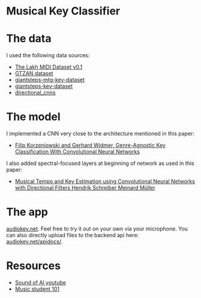 # Musical Key Classifier

# The data
I used the following data sources:
-  <a href='https://colinraffel.com/projects/lmd/'>The Lakh MIDI Dataset v0.1</a>
- <a href='https://www.kaggle.com/andradaolteanu/gtzan-dataset-music-genre-classification'>GTZAN dataset</a>
- <a href='https://github.com/GiantSteps/giantsteps-mtg-key-dataset'>giantsteps-mtg-key-dataset</a>
- <a href='https://github.com/GiantSteps/giantsteps-key-dataset'>giantsteps-key-dataset</a>
- <a href='https://github.com/hendriks73/directional_cnns'>directional_cnns</a>

# The model
I implemented a CNN very close to the architecture mentioned in this paper:  
- <a href='https://arxiv.org/abs/1808.05340'>Filip Korzeniowski and Gerhard Widmer, Genre-Agnostic Key Classification With Convolutional Neural Networks</a>

I also added spectral-focused layers at beginning of network as used in this paper:
- <a href='http://smc2019.uma.es/articles/P1/P1_07_SMC2019_paper.pdf'>Musical Tempo and Key Estimation using Convolutional Neural Networks with Directional Filters Hendrik Schreiber Meinard Müller</a>

# The app

<a href="https://audiokey.net">audiokey.net</a>.  Feel free to try it out on your own via your microphone. You can also directly upload files to the backend api here: <a href="https://audiokey.net/apidocs/">audiokey.net/apidocs/</a>.


# Resources
- <a href="https://www.youtube.com/channel/UCZPFjMe1uRSirmSpznqvJfQ">Sound of AI youtube</a>
- <a href="https://musicstudent101.com/"> Music student 101 </a>